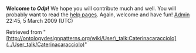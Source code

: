 __Welcome to _Odp_!__ We hope you will contribute much and well. 
You will probably want to read the [help pages](http://ontologydesignpatterns.org/wiki/Help:Contents "Help:Contents"). Again, welcome and have fun! [Admin](../User/ValentinaPresutti "User:ValentinaPresutti") 22:45, 5 March 2009 (UTC)





Retrieved from "[http://ontologydesignpatterns.org/wiki/User\_talk:Caterinacaracciolo](../User_talk/Caterinacaracciolo)"